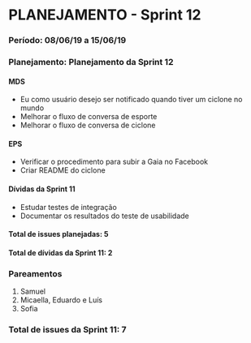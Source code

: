 # PLANEJAMENTO - Sprint 12
### Período: 08/06/19 a 15/06/19


### Planejamento: Planejamento da Sprint 12

#### MDS

   * Eu como usuário desejo ser notificado quando tiver um ciclone no mundo   
   * Melhorar o fluxo de conversa de esporte
   * Melhorar o fluxo de conversa de ciclone

#### EPS
   * Verificar o procedimento para subir a Gaia no Facebook
   * Criar README do ciclone

#### Dívidas da Sprint 11

   * Estudar testes de integração
   * Documentar os resultados do teste de usabilidade


#### Total de issues planejadas: 5
#### Total de dívidas da Sprint 11: 2

### Pareamentos

1. Samuel
2. Micaella, Eduardo e Luís
3. Sofia

### Total de issues da Sprint 11: 7
  